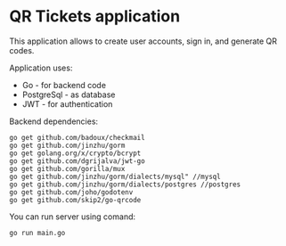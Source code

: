 # QR Tickets application

This application allows to create user accounts, sign in, and generate QR codes.

Application uses:

* Go - for backend code
* PostgreSql - as database
* JWT - for authentication

Backend dependencies:
```
go get github.com/badoux/checkmail
go get github.com/jinzhu/gorm
go get golang.org/x/crypto/bcrypt
go get github.com/dgrijalva/jwt-go
go get github.com/gorilla/mux
go get github.com/jinzhu/gorm/dialects/mysql" //mysql
go get github.com/jinzhu/gorm/dialects/postgres //postgres
go get github.com/joho/godotenv
go get github.com/skip2/go-qrcode
```

You can run server using comand:
```
go run main.go
```